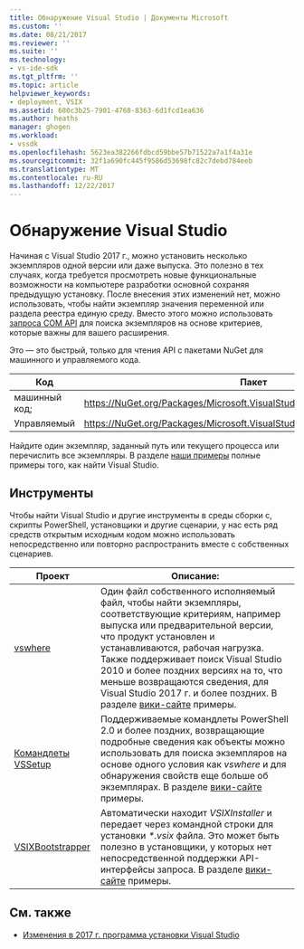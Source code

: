 ```yaml
---
title: Обнаружение Visual Studio | Документы Microsoft
ms.custom: ''
ms.date: 08/21/2017
ms.reviewer: ''
ms.suite: ''
ms.technology:
- vs-ide-sdk
ms.tgt_pltfrm: ''
ms.topic: article
helpviewer_keywords:
- deployment, VSIX
ms.assetid: 680c3b25-7901-4768-8363-6d1fcd1ea636
ms.author: heaths
manager: ghogen
ms.workload:
- vssdk
ms.openlocfilehash: 5623ea382266fdbcd59bbe57b71522a7a1f4a31e
ms.sourcegitcommit: 32f1a690fc445f9586d53698fc82c7debd784eeb
ms.translationtype: MT
ms.contentlocale: ru-RU
ms.lasthandoff: 12/22/2017
---
```

# <a name="locating-visual-studio"></a>Обнаружение Visual Studio

Начиная с Visual Studio 2017 г., можно установить несколько экземпляров одной версии или даже выпуска. Это полезно в тех случаях, когда требуется просмотреть новые функциональные возможности на компьютере разработки основной сохраняя предыдущую установку. После внесения этих изменений нет, можно использовать, чтобы найти экземпляр значения переменной или раздела реестра единую среду. Вместо этого можно использовать [запроса COM API](https://msdn.microsoft.com/library/microsoft.visualstudio.setup.configuration.aspx) для поиска экземпляров на основе критериев, которые важны для вашего расширения.

Это — это быстрый, только для чтения API с пакетами NuGet для машинного и управляемого кода.

| Код | Пакет |
| ---- | --- |
| машинный код; | https://NuGet.org/Packages/Microsoft.VisualStudio.Setup.Configuration.Native |
| Управляемый | https://NuGet.org/Packages/Microsoft.VisualStudio.Setup.Configuration.Interop |

Найдите один экземпляр, заданный путь или текущего процесса или перечислить все экземпляры. В разделе [наши примеры](https://github.com/Microsoft/vs-setup-samples) полные примеры того, как найти Visual Studio.

## <a name="tools"></a>Инструменты

Чтобы найти Visual Studio и другие инструменты в среды сборки c, скрипты PowerShell, установщики и другие сценарии, у нас есть ряд средств открытым исходным кодом можно использовать непосредственно или повторно распространить вместе с собственных сценариев.

| Проект | Описание: |
| ------- | ----------- |
| [vswhere](https://github.com/Microsoft/vswhere) | Один файл собственного исполняемый файл, чтобы найти экземпляры, соответствующие критериям, например выпуска или предварительной версии, что продукт установлен и устанавливаются, рабочая нагрузка. Также поддерживает поиск Visual Studio 2010 и более поздних версиях на то, что меньше возвращаются сведения, для Visual Studio 2017 г. и более поздних. В разделе [вики-сайте](https://github.com/Microsoft/vswhere/wiki) примеры. |
| [Командлеты VSSetup](https://github.com/Microsoft/vssetup.powershell) | Поддерживаемые командлеты PowerShell 2.0 и более поздних, возвращающие подробные сведения как объекты можно использовать для поиска экземпляров на основе одного условия как _vswhere_ и для обнаружения свойств еще больше об экземплярах. В разделе [вики-сайте](https://github.com/Microsoft/vssetup.powershell/wiki) примеры. |
| [VSIXBootstrapper](https://github.com/Microsoft/vsixbootstrapper) | Автоматически находит _VSIXInstaller_ и передает через командной строки для установки _*.vsix_ файла. Это может быть полезно в установщики, у которых нет непосредственной поддержки API-интерфейсы запроса. В разделе [вики-сайте](https://github.com/Microsoft/vsixbootstrapper/wiki) примеры. |

## <a name="see-also"></a>См. также

* [Изменения в 2017 г. программа установки Visual Studio](https://blogs.msdn.microsoft.com/heaths/2016/09/15/changes-to-visual-studio-15-setup)
